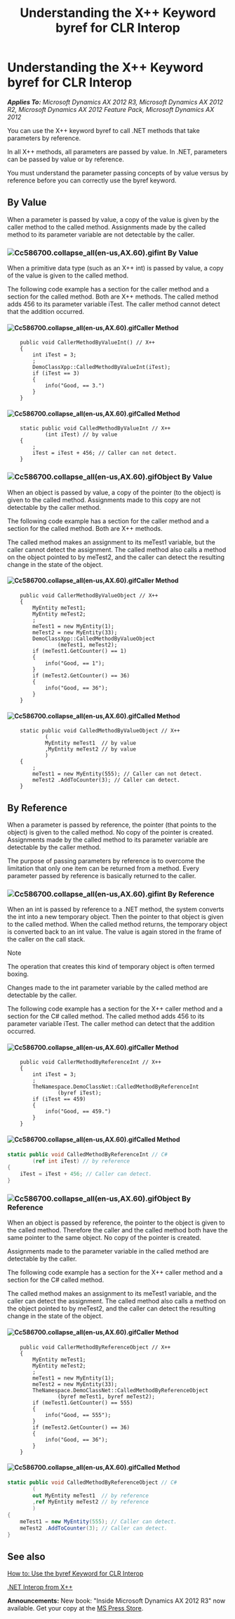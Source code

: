 ﻿---
title: Understanding the X++ Keyword byref for CLR Interop
TOCTitle: Understanding the X++ Keyword byref for CLR Interop
ms:assetid: 37731e17-5486-4d1a-8108-f510c6a24e98
ms:mtpsurl: https://msdn.microsoft.com/en-us/library/Cc586700(v=AX.60)
ms:contentKeyID: 35242039
ms.date: 05/18/2015
mtps_version: v=AX.60
dev_langs:
- csharp
---

# Understanding the X++ Keyword byref for CLR Interop 


_**Applies To:** Microsoft Dynamics AX 2012 R3, Microsoft Dynamics AX 2012 R2, Microsoft Dynamics AX 2012 Feature Pack, Microsoft Dynamics AX 2012_

You can use the X++ keyword byref to call .NET methods that take parameters by reference.

In all X++ methods, all parameters are passed by value. In .NET, parameters can be passed by value or by reference.

You must understand the parameter passing concepts of by value versus by reference before you can correctly use the byref keyword.

## By Value

When a parameter is passed by value, a copy of the value is given by the caller method to the called method. Assignments made by the called method to its parameter variable are not detectable by the caller.

### ![Cc586700.collapse\_all(en-us,AX.60).gif](images/Gg863931.collapse_all(en-us,AX.60).gif "Cc586700.collapse_all(en-us,AX.60).gif")int By Value

When a primitive data type (such as an X++ int) is passed by value, a copy of the value is given to the called method.

The following code example has a section for the caller method and a section for the called method. Both are X++ methods. The called method adds 456 to its parameter variable iTest. The caller method cannot detect that the addition occurred.

#### ![Cc586700.collapse\_all(en-us,AX.60).gif](images/Gg863931.collapse_all(en-us,AX.60).gif "Cc586700.collapse_all(en-us,AX.60).gif")Caller Method
```X++  
    public void CallerMethodByValueInt() // X++
    {
        int iTest = 3;
        ;
        DemoClassXpp::CalledMethodByValueInt(iTest);
        if (iTest == 3)
        {
            info("Good, == 3.")
        }
    }
```
#### ![Cc586700.collapse\_all(en-us,AX.60).gif](images/Gg863931.collapse_all(en-us,AX.60).gif "Cc586700.collapse_all(en-us,AX.60).gif")Called Method
```X++  
    static public void CalledMethodByValueInt // X++
            (int iTest) // by value
    {
        ;
        iTest = iTest + 456; // Caller can not detect.
    }
```
### ![Cc586700.collapse\_all(en-us,AX.60).gif](images/Gg863931.collapse_all(en-us,AX.60).gif "Cc586700.collapse_all(en-us,AX.60).gif")Object By Value

When an object is passed by value, a copy of the pointer (to the object) is given to the called method. Assignments made to this copy are not detectable by the caller method.

The following code example has a section for the caller method and a section for the called method. Both are X++ methods.

The called method makes an assignment to its meTest1 variable, but the caller cannot detect the assignment. The called method also calls a method on the object pointed to by meTest2, and the caller can detect the resulting change in the state of the object.

#### ![Cc586700.collapse\_all(en-us,AX.60).gif](images/Gg863931.collapse_all(en-us,AX.60).gif "Cc586700.collapse_all(en-us,AX.60).gif")Caller Method
```X++  
    public void CallerMethodByValueObject // X++
    {
        MyEntity meTest1;
        MyEntity meTest2;
        ;
        meTest1 = new MyEntity(1);
        meTest2 = new MyEntity(33);
        DemoClassXpp::CalledMethodByValueObject
                (meTest1, meTest2);
        if (meTest1.GetCounter() == 1)
        {
            info("Good, == 1");
        }
        if (meTest2.GetCounter() == 36)
        {
            info("Good, == 36");
        }
    }
```
#### ![Cc586700.collapse\_all(en-us,AX.60).gif](images/Gg863931.collapse_all(en-us,AX.60).gif "Cc586700.collapse_all(en-us,AX.60).gif")Called Method
```X++  
    static public void CalledMethodByValueObject // X++
            (
            MyEntity meTest1  // by value
            ,MyEntity meTest2 // by value
            )
    {
        ;
        meTest1 = new MyEntity(555); // Caller can not detect.
        meTest2 .AddToCounter(3); // Caller can detect.
    }
```
## By Reference

When a parameter is passed by reference, the pointer (that points to the object) is given to the called method. No copy of the pointer is created. Assignments made by the called method to its parameter variable are detectable by the caller method.

The purpose of passing parameters by reference is to overcome the limitation that only one item can be returned from a method. Every parameter passed by reference is basically returned to the caller.

### ![Cc586700.collapse\_all(en-us,AX.60).gif](images/Gg863931.collapse_all(en-us,AX.60).gif "Cc586700.collapse_all(en-us,AX.60).gif")int By Reference

When an int is passed by reference to a .NET method, the system converts the int into a new temporary object. Then the pointer to that object is given to the called method. When the called method returns, the temporary object is converted back to an int value. The value is again stored in the frame of the caller on the call stack.


> [!NOTE]
> <P>The operation that creates this kind of temporary object is often termed boxing.</P>



Changes made to the int parameter variable by the called method are detectable by the caller.

The following code example has a section for the X++ caller method and a section for the C\# called method. The called method adds 456 to its parameter variable iTest. The caller method can detect that the addition occurred.

#### ![Cc586700.collapse\_all(en-us,AX.60).gif](images/Gg863931.collapse_all(en-us,AX.60).gif "Cc586700.collapse_all(en-us,AX.60).gif")Caller Method
```X++  
    public void CallerMethodByReferenceInt // X++
    {
        int iTest = 3;
        ;
        TheNamespace.DemoClassNet::CalledMethodByReferenceInt
                (byref iTest);
        if (iTest == 459)
        {
            info("Good, == 459.")
        }
    }
```
#### ![Cc586700.collapse\_all(en-us,AX.60).gif](images/Gg863931.collapse_all(en-us,AX.60).gif "Cc586700.collapse_all(en-us,AX.60).gif")Called Method

``` csharp
static public void CalledMethodByReferenceInt // C#
        (ref int iTest) // by reference
{
    iTest = iTest + 456; // Caller can detect.
}
```

### ![Cc586700.collapse\_all(en-us,AX.60).gif](images/Gg863931.collapse_all(en-us,AX.60).gif "Cc586700.collapse_all(en-us,AX.60).gif")Object By Reference

When an object is passed by reference, the pointer to the object is given to the called method. Therefore the caller and the called method both have the same pointer to the same object. No copy of the pointer is created.

Assignments made to the parameter variable in the called method are detectable by the caller.

The following code example has a section for the X++ caller method and a section for the C\# called method.

The called method makes an assignment to its meTest1 variable, and the caller can detect the assignment. The called method also calls a method on the object pointed to by meTest2, and the caller can detect the resulting change in the state of the object.

#### ![Cc586700.collapse\_all(en-us,AX.60).gif](images/Gg863931.collapse_all(en-us,AX.60).gif "Cc586700.collapse_all(en-us,AX.60).gif")Caller Method
```X++  
    public void CallerMethodByReferenceObject // X++
    {
        MyEntity meTest1;
        MyEntity meTest2;
        ;
        meTest1 = new MyEntity(1);
        meTest2 = new MyEntity(33);
        TheNamespace.DemoClassNet::CalledMethodByReferenceObject
                (byref meTest1, byref meTest2);
        if (meTest1.GetCounter() == 555)
        {
            info("Good, == 555");
        }
        if (meTest2.GetCounter() == 36)
        {
            info("Good, == 36");
        }
    }
```
#### ![Cc586700.collapse\_all(en-us,AX.60).gif](images/Gg863931.collapse_all(en-us,AX.60).gif "Cc586700.collapse_all(en-us,AX.60).gif")Called Method

``` csharp
static public void CalledMethodByReferenceObject // C#
        (
        out MyEntity meTest1  // by reference
        ,ref MyEntity meTest2 // by reference
        )
{
    meTest1 = new MyEntity(555); // Caller can detect.
    meTest2 .AddToCounter(3); // Caller can detect.
}
```

## See also

[How to: Use the byref Keyword for CLR Interop](how-to-use-the-byref-keyword-for-clr-interop.md)

[.NET Interop from X++](net-interop-from-x.md)

  
**Announcements:** New book: "Inside Microsoft Dynamics AX 2012 R3" now available. Get your copy at the [MS Press Store](https://www.microsoftpressstore.com/store/inside-microsoft-dynamics-ax-2012-r3-9780735685109).

